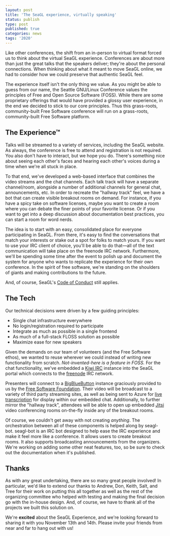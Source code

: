 ```yaml
---
layout: post
title: 'The SeaGL experience, virtually speaking'
status: publish
type: post
published: true
categories: news
tags: '2020'
---
```


Like other conferences, the shift from an in-person to virtual format forced us to think about the virtual SeaGL experience.
Conferences are about more than just the great talks that the speakers deliver; they're about the personal connections.
When thinking about what it meant to move SeaGL online, we had to consider how we could preserve that authentic SeaGL feel.

The experience itself isn't the only thing we value.
As you might be able to guess from our name, the Seattle GNU/Linux Conference values the principles of Free and Open Source Software (FOSS).
While there are some proprietary offerings that would have provided a glossy user experience, in the end we decided to stick to our core principles.
Thus this grass-roots, community-built Free Software conference will run on a grass-roots, community-built Free Software platform.

## The Experience™

Talks will be streamed to a variety of services, including the SeaGL website.
As always, the conference is free to attend and registration is not required.
You also don't have to interact, but we hope you do.
There's something nice about seeing each other's faces and hearing each other's voices during a time when we're all stuck in place.

To that end, we've developed a web-based interface that combines the video streams and the chat channels.
Each talk track will have a separate channel/room, alongside a number of additional channels for general chat, announcements, etc.
In order to recreate the "hallway track" feel, we have a bot that can create visible breakout rooms on demand.
For instance, if you have a spicy take on software licenses, maybe you want to create a room where you can debate the finer points of your favorite license.
Or if you want to get into a deep discussion about documentation best practices, you can start a room for word nerds.

The idea is to start with an easy, consolidated place for everyone participating in SeaGL.
From there, it's easy to find the conversations that match your interests or stake out a spot for folks to match yours.
If you want to use your IRC client of choice, you'll be able to do that—all of the text communication will take place on the freenode IRC network.
Furthermore, we'll be spending some time after the event to polish up and document the system for anyone who wants to replicate the experience for their own conference.
In the spirit of free software, we're standing on the shoulders of giants and making contributions to the future.

And, of course, SeaGL's [Code of Conduct](https://seagl.org/code_of_conduct) still applies.

## The Tech

Our technical decisions were driven by a few guiding principles:

- Single chat infrastructure everywhere
- No login/registration required to participate
- Integrate as much as possible in a single frontend
- As much of a full-stack FLOSS solution as possible
- Maximize ease for new speakers

Given the demands on our team of volunteers (and the Free Software ethos), we wanted to reuse wherever we could instead of writing new functionality from scratch.
_Not-invented-here is a feature in FOSS._
For the chat functionality, we've embedded a [Kiwi IRC](https://kiwiirc.com/) instance into the SeaGL portal which connects to the [freenode](https://freenode.net/) IRC network. 

Presenters will connect to a [BigBlueButton](https://bigbluebutton.org/) instance graciously provided to us by the [Free Software Foundation](https://www.fsf.org/).
Their video will be broadcast to a variety of third party streaming sites, as well as being sent to Azure for [live transcription](https://docs.microsoft.com/en-us/azure/media-services/latest/live-transcription) for display within our embedded chat.
Additionally, to further mirror the "hallway track", attendees will be able to open up embedded [Jitsi](https://jitsi.org/) video conferencing rooms on-the-fly inside any of the breakout rooms.

Of course, we couldn't get away with not creating _anything_.
The orchestration between all of these components is helped along by seagl-bot.
seagl-bot is an IRC bot designed to help ease the IRC experience and make it feel more like a conference.
It allows users to create breakout rooms.
It also supports broadcasting announcements from the organizers.
We're working on adding some other neat features, too, so be sure to check out the documentation when it's published.

## Thanks

As with any great undertaking, there are so many great people involved!
In particular, we'd like to extend our thanks to Andrew, Don, Keith, Salt, and Tree for their work on putting this all together as well as the rest of the organizing committee who helped with testing and making the final decision go with the in-house design.
And, of course, we have to thank all of the projects we built this solution on.

We're **excited** about the SeaGL Experience, and we're looking forward to sharing it with you November 13th and 14th.
Please invite your friends from near and far to hang out with us!
